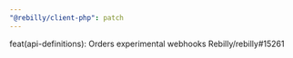 ```yaml
---
"@rebilly/client-php": patch
---
```


feat(api-definitions): Orders experimental webhooks Rebilly/rebilly#15261
